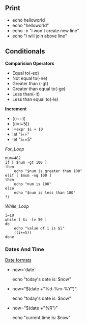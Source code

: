 ## Print
- echo helloworld
- echo "helloworld"
- echo -n "i won't create new line"
- echo "i will join above line"

## Conditionals
**Comparision Operators**
- Equal to(-eq)
- Not equal to(-ne)
- Greater than (-gt)
- Greater than equal to(-ge)
- Less than(-lt)
- Less than equal to(-le)

**Increment**
- ((i++))
- ((i=i+5))
- i=`expr $i + 10`
- let "i++"
- let "i+=5"

_For_Loop_
```
num=482
if [ $num -gt 100 ]
then
    echo "$num is greater than 100"
elif [ $num -eq 100 ]
then    
    echo "num is 100"
else 
    echo "$num is less than 100"
fi
```

_While_Loop_
```
i=10
while [ $i -le 50 ]
do
    echo "value of i is $i"
    ((i+=5))
done
```

### Dates And Time
[Date formats](./Dates.md) 

- now=\`date\`
  
  echo "today's date is: $now"

- now="$(date +"%d-%m-%Y")"

  echo "today's date is: $now"

- now="$(date +"%R")"

  echo "current time is: $now"
